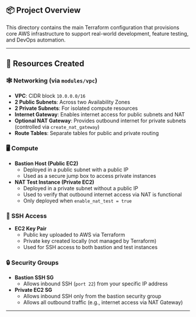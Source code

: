 ## 📦 Project Overview

This directory contains the main Terraform configuration that provisions core AWS infrastructure to support real-world development, feature testing, and DevOps automation.

---

## 🧱 Resources Created

### 🕸️ Networking (via `modules/vpc`)
- **VPC**: CIDR block `10.0.0.0/16`
- **2 Public Subnets**: Across two Availability Zones
- **2 Private Subnets**: For isolated compute resources
- **Internet Gateway**: Enables internet access for public subnets and NAT
- **Optional NAT Gateway**: Provides outbound internet for private subnets (controlled via `create_nat_gateway`)
- **Route Tables**: Separate tables for public and private routing

### 🖥️ Compute
- **Bastion Host (Public EC2)**
    - Deployed in a public subnet with a public IP
    - Used as a secure jump box to access private instances
- **NAT Test Instance (Private EC2)**
    - Deployed in a private subnet without a public IP
    - Used to verify that outbound internet access via NAT is functional
    - Only deployed when `enable_nat_test = true`

### 🔑 SSH Access
- **EC2 Key Pair**
    - Public key uploaded to AWS via Terraform
    - Private key created locally (not managed by Terraform)
    - Used for SSH access to both bastion and test instances

### 🔒 Security Groups
- **Bastion SSH SG**
    - Allows inbound SSH (`port 22`) from your specific IP address
- **Private EC2 SG**
    - Allows inbound SSH only from the bastion security group
    - Allows all outbound traffic (e.g., internet access via NAT Gateway)

---
